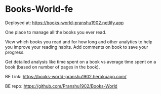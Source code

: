# Books-World-fe

Deployed at: https://books-world-pranshu1902.netlify.app

One place to manage all the books you ever read.

View which books you read and for how long and other analytics to help you improve your reading habits. Add comments on book to save your progress.

Get detailed analysis like time spent on a book vs average time spent on a book (based on number of pages in the book).

BE Link: https://books-world-pranshu1902.herokuapp.com/

BE repo: https://github.com/Pranshu1902/Books-World
